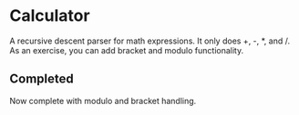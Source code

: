 # Calculator

A recursive descent parser for math expressions. It only does +, -, \*, and /. As an exercise, you can add bracket and modulo functionality.

## Completed

Now complete with modulo and bracket handling.
